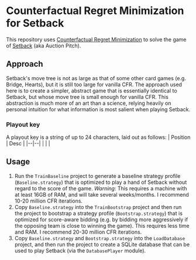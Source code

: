 # Counterfactual Regret Minimization for Setback
This repository uses [Counterfactual Regret Minimization](https://github.com/brianberns/Cfrm) to solve the game of [Setback](https://en.wikipedia.org/wiki/Pitch_%28card_game%29#Auction_Pitch) (aka Auction Pitch).
## Approach
Setback's move tree is not as large as that of some other card games (e.g. Bridge, Hearts), but it is still too large for vanilla CFR. The approach used here is to create a simpler, abstract game that is essentially identical to Setback, but whose move tree is small enough for vanilla CFR. This abstraction is much more of an art than a science, relying heavily on personal intuition for what information is most salient when playing Setback.
### Playout key
A playout key is a string of up to 24 characters, laid out as follows:
| Position | Desc |
|--|--|
|  |  |

## Usage
1. Run the `TrainBaseline` project to generate a baseline strategy profile (`Baseline.strategy`) that is optimized to play a hand of Setback without regard to the score of the game. *Warning*: This requires a machine with at least 16GB of RAM, and will take several weeks/months. I recommend 10-20 million CFR iterations.
2. Copy `Baseline.strategy` into the `TrainBootstrap` project and then run the project to bootstrap a strategy profile (`Bootstrap.strategy`) that is optimized for score-aware bidding (e.g. by bidding more aggressively if the opposing team is close to winning the game). This requires less time and RAM. I recommend 20-30 million CFR iterations.
3. Copy `Baseline.strategy` and `Bootstrap.strategy` into the `LoadDatabase` project, and then run the project to create a SQLite database that can be used to play Setback (via the `DatabasePlayer` module).
<!--stackedit_data:
eyJoaXN0b3J5IjpbLTMzNTY4NjU2MSwtODEyMDM5MjQwXX0=
-->